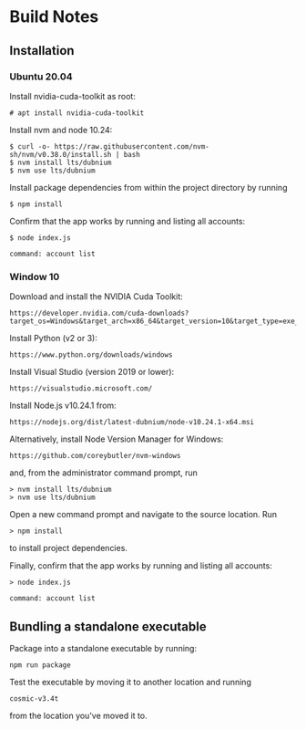 # Build Notes

## Installation 

### Ubuntu 20.04

Install nvidia-cuda-toolkit as root:
    
    # apt install nvidia-cuda-toolkit

Install nvm and node 10.24:

    $ curl -o- https://raw.githubusercontent.com/nvm-sh/nvm/v0.38.0/install.sh | bash
    $ nvm install lts/dubnium
    $ nvm use lts/dubnium

Install package dependencies from within the project directory by running

    $ npm install

Confirm that the app works by running and listing all accounts:

    $ node index.js

    command: account list

### Window 10

Download and install the NVIDIA Cuda Toolkit:

    https://developer.nvidia.com/cuda-downloads?target_os=Windows&target_arch=x86_64&target_version=10&target_type=exe_local

Install Python (v2 or 3):

    https://www.python.org/downloads/windows

Install Visual Studio (version 2019 or lower):

    https://visualstudio.microsoft.com/

Install Node.js v10.24.1 from:

    https://nodejs.org/dist/latest-dubnium/node-v10.24.1-x64.msi

Alternatively, install Node Version Manager for Windows:

    https://github.com/coreybutler/nvm-windows

and, from the administrator command prompt, run 

    > nvm install lts/dubnium
    > nvm use lts/dubnium

Open a new command prompt and navigate to the source location. Run

    > npm install

to install project dependencies.  

Finally, confirm that the app works by running and listing all accounts:

    > node index.js

    command: account list


## Bundling a standalone executable 

Package into a standalone executable by running:

    npm run package

Test the executable by moving it to another location and running

    cosmic-v3.4t

from the location you've moved it to.
